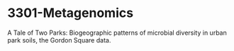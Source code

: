 # 3301-Metagenomics
A Tale of Two Parks: Biogeographic patterns of microbial diversity in urban park soils, the Gordon Square data.
